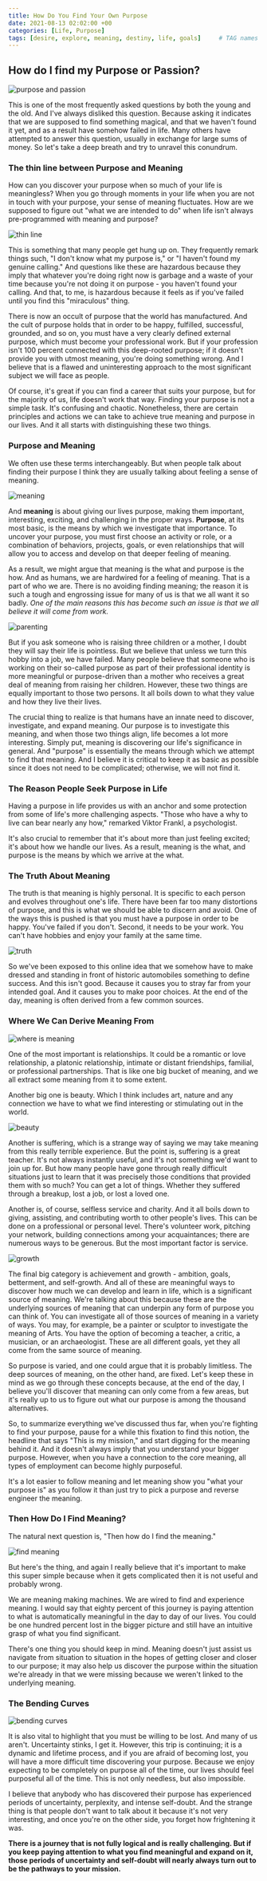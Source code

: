 ```yaml
---
title: How Do You Find Your Own Purpose
date: 2021-08-13 02:02:00 +00
categories: [Life, Purpose]
tags: [desire, explore, meaning, destiny, life, goals]     # TAG names should always be lowercase
---
```



## How do I find my Purpose or Passion?

![purpose and passion](/assets/img/purpose-passion.jpg)

This is one of the most frequently asked questions by both the young and the old. And I've always disliked this question. Because asking it indicates that we are supposed to find something magical, and that we haven't found it yet, and as a result have somehow failed in life. Many others have attempted to answer this question, usually in exchange for large sums of money. So let's take a deep breath and try to unravel this conundrum.

### The thin line between Purpose and Meaning

How can you discover your purpose when so much of your life is meaningless? When you go through moments in your life when you are not in touch with your purpose, your sense of meaning fluctuates. How are we supposed to figure out "what we are intended to do" when life isn't always pre-programmed with meaning and purpose?

![thin line](/assets/img/thin-line.jpg)

This is something that many people get hung up on. They frequently remark things such, "I don't know what my purpose is," or "I haven't found my genuine calling." And questions like these are hazardous because they imply that whatever you're doing right now is garbage and a waste of your time because you're not doing it on purpose - you haven't found your calling. And that, to me, is hazardous because it feels as if you've failed until you find this "miraculous" thing.

There is now an occult of purpose that the world has manufactured. And the cult of purpose holds that in order to be happy, fulfilled, successful, grounded, and so on, you must have a very clearly defined external purpose, which must become your professional work. But if your profession isn't 100 percent connected with this deep-rooted purpose; if it doesn't provide you with utmost meaning, you're doing something wrong. And I believe that is a flawed and uninteresting approach to the most significant subject we will face as people.

Of course, it's great if you can find a career that suits your purpose, but for the majority of us, life doesn't work that way. Finding your purpose is not a simple task. It's confusing and chaotic. Nonetheless, there are certain principles and actions we can take to achieve true meaning and purpose in our lives. And it all starts with distinguishing these two things.

### Purpose and Meaning

We often use these terms interchangeably. But when people talk about finding their purpose I think they are usually talking about feeling a sense of meaning.

![meaning](/assets/img/meaning.jpg)

And **meaning** is about giving our lives purpose, making them important, interesting, exciting, and challenging in the proper ways. **Purpose**, at its most basic, is the means by which we investigate that importance. To uncover your purpose, you must first choose an activity or role, or a combination of behaviors, projects, goals, or even relationships that will allow you to access and develop on that deeper feeling of meaning.

As a result, we might argue that meaning is the what and purpose is the how. And as humans, we are hardwired for a feeling of meaning. That is a part of who we are. There is no avoiding finding meaning; the reason it is such a tough and engrossing issue for many of us is that we all want it so badly. *One of the main reasons this has become such an issue is that we all believe it will come from work.*

![parenting](/assets/img/parenting.jpg)


But if you ask someone who is raising three children or a mother, I doubt they will say their life is pointless. But we believe that unless we turn this hobby into a job, we have failed. Many people believe that someone who is working on their so-called purpose as part of their professional identity is more meaningful or purpose-driven than a mother who receives a great deal of meaning from raising her children. However, these two things are equally important to those two persons. It all boils down to what they value and how they live their lives.

The crucial thing to realize is that humans have an innate need to discover, investigate, and expand meaning. Our purpose is to investigate this meaning, and when those two things align, life becomes a lot more interesting. Simply put, meaning is discovering our life's significance in general. And "purpose" is essentially the means through which we attempt to find that meaning. And I believe it is critical to keep it as basic as possible since it does not need to be complicated; otherwise, we will not find it.

### The Reason People Seek Purpose in Life

Having a purpose in life provides us with an anchor and some protection from some of life's more challenging aspects. "Those who have a why to live can bear nearly any how," remarked Viktor Frankl, a psychologist.

It's also crucial to remember that it's about more than just feeling excited; it's about how we handle our lives. As a result, meaning is the what, and purpose is the means by which we arrive at the what.

### The Truth About Meaning

The truth is that meaning is highly personal. It is specific to each person and evolves throughout one's life. There have been far too many distortions of purpose, and this is what we should be able to discern and avoid. One of the ways this is pushed is that you must have a purpose in order to be happy. You've failed if you don't. Second, it needs to be your work. You can't have hobbies and enjoy your family at the same time.

![truth](/assets/img/truth.jpg)

So we've been exposed to this online idea that we somehow have to make dressed and standing in front of historic automobiles something to define success. And this isn't good. Because it causes you to stray far from your intended goal. And it causes you to make poor choices. At the end of the day, meaning is often derived from a few common sources.

### Where We Can Derive Meaning From

![where is meaning](/assets/img/meaning-where.jpg)

One of the most important is relationships. It could be a romantic or love relationship, a platonic relationship, intimate or distant friendships, familial, or professional partnerships. That is like one big bucket of meaning, and we all extract some meaning from it to some extent.

Another big one is beauty. Which I think includes art, nature and any connection we have to what we find interesting or stimulating out in the world.

![beauty](/assets/img/beauty-power.jpg)


Another is suffering, which is a strange way of saying we may take meaning from this really terrible experience. But the point is, suffering is a great teacher. It's not always instantly useful, and it's not something we'd want to join up for. But how many people have gone through really difficult situations just to learn that it was precisely those conditions that provided them with so much? You can get a lot of things. Whether they suffered through a breakup, lost a job, or lost a loved one.

Another is, of course, selfless service and charity. And it all boils down to giving, assisting, and contributing worth to other people's lives. This can be done on a professional or personal level. There's volunteer work, pitching your network, building connections among your acquaintances; there are numerous ways to be generous. But the most important factor is service.

![growth](/assets/img/growth.jpg)

The final big category is achievement and growth - ambition, goals, betterment, and self-growth. And all of these are meaningful ways to discover how much we can develop and learn in life, which is a significant source of meaning. We're talking about this because these are the underlying sources of meaning that can underpin any form of purpose you can think of. You can investigate all of those sources of meaning in a variety of ways. You may, for example, be a painter or sculptor to investigate the meaning of Arts. You have the option of becoming a teacher, a critic, a musician, or an archaeologist. These are all different goals, yet they all come from the same source of meaning.

So purpose is varied, and one could argue that it is probably limitless. The deep sources of meaning, on the other hand, are fixed. Let's keep these in mind as we go through these concepts because, at the end of the day, I believe you'll discover that meaning can only come from a few areas, but it's really up to us to figure out what our purpose is among the thousand alternatives.

So, to summarize everything we've discussed thus far, when you're fighting to find your purpose, pause for a while this fixation to find this notion, the headline that says "This is my mission," and start digging for the meaning behind it. And it doesn't always imply that you understand your bigger purpose. However, when you have a connection to the core meaning, all types of employment can become highly purposeful.

It's a lot easier to follow meaning and let meaning show you "what your purpose is" as you follow it than just try to pick a purpose and reverse engineer the meaning.

### Then How Do I Find Meaning?

The natural next question is, "Then how do I find the meaning."

![find meaning](/assets/img/find.jpg)

But here's the thing, and again I really believe that it's important to make this super simple because when it gets complicated then it is not useful and probably wrong.

We are meaning making machines. We are wired to find and experience meaning. I would say that eighty percent of this journey is paying attention to what is automatically meaningful in the day to day of our lives. You could be one hundred percent lost in the bigger picture and still have an intuitive grasp of what you find significant.

There's one thing you should keep in mind. Meaning doesn't just assist us navigate from situation to situation in the hopes of getting closer and closer to our purpose; it may also help us discover the purpose within the situation we're already in that we were missing because we weren't linked to the underlying meaning.

### The Bending Curves

![bending curves](/assets/img/bending-curves.jpg)

It is also vital to highlight that you must be willing to be lost. And many of us aren't. Uncertainty stinks, I get it. However, this trip is continuing; it is a dynamic and lifetime process, and if you are afraid of becoming lost, you will have a more difficult time discovering your purpose. Because we enjoy expecting to be completely on purpose all of the time, our lives should feel purposeful all of the time. This is not only needless, but also impossible.

I believe that anybody who has discovered their purpose has experienced periods of uncertainty, perplexity, and intense self-doubt. And the strange thing is that people don't want to talk about it because it's not very interesting, and once you're on the other side, you forget how frightening it was.

**There is a journey that is not fully logical and is really challenging. But if you keep paying attention to what you find meaningful and expand on it, those periods of uncertainty and self-doubt will nearly always turn out to be the pathways to your mission.**

